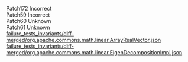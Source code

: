 Patch172 Incorrect  
Patch59 Incorrect  
Patch60 Unknown  
Patch61 Unknown  
[failure_tests_invariants/diff-merged/org.apache.commons.math.linear.ArrayRealVector.json](https://boyang9602.github.io/?datasource=https://raw.githubusercontent.com/boyang9602/tmp/master/Math/80/failure_tests_invariants/diff-merged/org.apache.commons.math.linear.ArrayRealVector.json)  
[failure_tests_invariants/diff-merged/org.apache.commons.math.linear.EigenDecompositionImpl.json](https://boyang9602.github.io/?datasource=https://raw.githubusercontent.com/boyang9602/tmp/master/Math/80/failure_tests_invariants/diff-merged/org.apache.commons.math.linear.EigenDecompositionImpl.json)  
